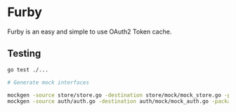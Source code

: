 # Furby

Furby is an easy and simple to use OAuth2 Token cache.

## Testing

```bash
go test ./...
```

```bash
# Generate mock interfaces

mockgen -source store/store.go -destination store/mock/mock_store.go -package mock -mock_names Store=Store
mockgen -source auth/auth.go -destination auth/mock/mock_auth.go -package mock -mock_names Authorization=Authorization
```